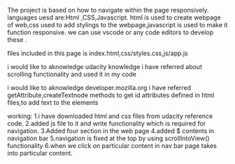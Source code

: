 The project is based on  how to navigate within the  page responsively.
languages uesd are:Html ,CSS,Javascript.
html is used to create webpage of web,css used to add stylings to the webpage,javascript is used to make it function responsive.
we can use vscode or any code editors to develop these . 

files included in this page is index.html,css/styles.css,js/app.js

i would like to aknowledge udacity knowledge i have referred about scrolling functionality and used it in my code

i would like to aknowledge developer.mozilla.org i have referred getAttribute,createTextnode methods to get id attributes defined in html files,to add text to the elements 

working:
       1.i have downloaded html and css files from udacity reference code.
       2.added js file to it and write functionality which is required for navigation.
       3.Added four section in the web page 
       4.added $ contents in navigation bar
       5.navigation is fixed at the top by using scrollIntoView() functionality
       6.when we click on particular content in nav bar page takes into particular content.
